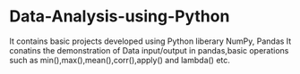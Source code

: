 # Data-Analysis-using-Python
It contains basic projects developed using Python liberary NumPy, Pandas
It conatins the demonstration of Data input/output in pandas,basic operations such as min(),max(),mean(),corr(),apply() and lambda() etc.
